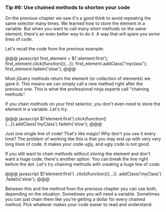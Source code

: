 ### Tip #6: Use chained methods to shorten your code

On the previous chapter we saw it's a good think to avoid repeating the same selector many times. We learned how to store the element in a variable. But when you want to call many short methods on the same element, there's an even better way to do it. A way that will spare you some lines of code.

Let's recall the code from the previous example:

@@@ javascript
first_element = $('.element:first');
first_element.click(function(){...});
first_element.addClass("myclass");
first_element.fadeIn('slow');
@@@

Most jQuery methods return the element (or collection of elements) we gave it. This means we can simply call a new method right after the previous one. This is what the professional ninja experts call "chaining methods".

If you chain methods on your first selector, you don't even need to store the element in a variable. Let's try.

@@@ javascript
$('element:first').click(function(){...}).addClass('myClass').fadeIn('slow');
@@@

Just one single line of code! That's like magic! Why don't you use it every time? The problem of working like this is that you may end up with very very long lines of code. It makes your code ugly, and ugly code is not good.

If you still want to chain methods without storing the element and don't want a huge code, there's another option. You can break the line right before the dot. Let's try chaining methods with creating a huge line of code.

@@@ javascript
$('element:first')
  .click(function(){...})
  .addClass('myClass')
  .fadeIn('slow');
@@@

Between this and the method from the previous chapter you can use both, depending on the situation. Sometimes you will need a variable. Sometimes you can just chain them like you're getting a dollar for every chained method. Pick whatever makes your code easier to read and understand.